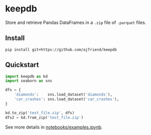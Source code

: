 # keepdb

Store and retrieve Pandas DataFrames in a `.zip` file of `.parquet` files.


## Install

```
pip install git+https://github.com/ajfriend/keepdb
```

## Quickstart

```python
import keepdb as kd
import seaborn as sns

dfs = {
    'diamonds':    sns.load_dataset('diamonds'),
    'car_crashes': sns.load_dataset('car_crashes'),
}

kd.to_zip('test_file.zip', dfs)
dfs2 = kd.from_zip('test_file.zip')
```

See more details in [notebooks/examples.ipynb](notebooks/examples.ipynb).
